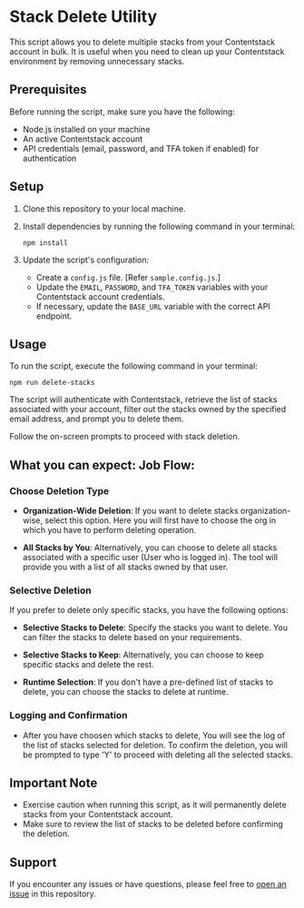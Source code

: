 # Stack Delete Utility

This script allows you to delete multiple stacks from your Contentstack account in bulk. It is useful when you need to clean up your Contentstack environment by removing unnecessary stacks.

## Prerequisites

Before running the script, make sure you have the following:

- Node.js installed on your machine
- An active Contentstack account
- API credentials (email, password, and TFA token if enabled) for authentication

## Setup

1. Clone this repository to your local machine.
2. Install dependencies by running the following command in your terminal:

   ```
   npm install
   ```

3. Update the script's configuration:
   - Create a `config.js` file. [Refer `sample.config.js`.]
   - Update the `EMAIL`, `PASSWORD`, and `TFA_TOKEN` variables with your Contentstack account credentials.
   - If necessary, update the `BASE_URL` variable with the correct API endpoint.

## Usage

To run the script, execute the following command in your terminal:

```
npm run delete-stacks
```

The script will authenticate with Contentstack, retrieve the list of stacks associated with your account, filter out the stacks owned by the specified email address, and prompt you to delete them.

Follow the on-screen prompts to proceed with stack deletion.

## What you can expect: Job Flow:

### Choose Deletion Type

- **Organization-Wide Deletion**: If you want to delete stacks organization-wise, select this option. Here you will first have to choose the org in which you have to perform deleting operation.

- **All Stacks by You**: Alternatively, you can choose to delete all stacks associated with a specific user (User who is logged in). The tool will provide you with a list of all stacks owned by that user.

### Selective Deletion

If you prefer to delete only specific stacks, you have the following options:

- **Selective Stacks to Delete**: Specify the stacks you want to delete. You can filter the stacks to delete based on your requirements.
- **Selective Stacks to Keep**: Alternatively, you can choose to keep specific stacks and delete the rest.

- **Runtime Selection**: If you don't have a pre-defined list of stacks to delete, you can choose the stacks to delete at runtime.

### Logging and Confirmation

- After you have choosen which stacks to delete, You will see the log of the list of stacks selected for deletion. To confirm the deletion, you will be prompted to type 'Y' to proceed with deleting all the selected stacks.

## Important Note

- Exercise caution when running this script, as it will permanently delete stacks from your Contentstack account.
- Make sure to review the list of stacks to be deleted before confirming the deletion.

## Support

If you encounter any issues or have questions, please feel free to [open an issue](https://github.com/Contentstack-AnkitaD/stacks-delete-utility/issues) in this repository.
